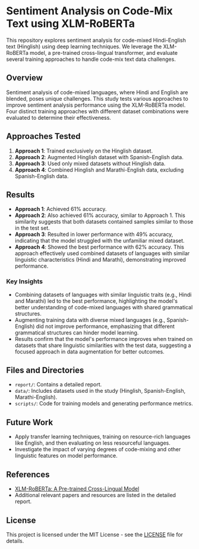 # Sentiment Analysis on Code-Mix Text using XLM-RoBERTa

This repository explores sentiment analysis for code-mixed Hindi-English text (Hinglish) using deep learning techniques. We leverage the XLM-RoBERTa model, a pre-trained cross-lingual transformer, and evaluate several training approaches to handle code-mix text data challenges.

## Overview

Sentiment analysis of code-mixed languages, where Hindi and English are blended, poses unique challenges. This study tests various approaches to improve sentiment analysis performance using the XLM-RoBERTa model. Four distinct training approaches with different dataset combinations were evaluated to determine their effectiveness.

## Approaches Tested

1. **Approach 1**: Trained exclusively on the Hinglish dataset.
2. **Approach 2**: Augmented Hinglish dataset with Spanish-English data.
3. **Approach 3**: Used only mixed datasets without Hinglish data.
4. **Approach 4**: Combined Hinglish and Marathi-English data, excluding Spanish-English data.

## Results

- **Approach 1**: Achieved 61% accuracy.
- **Approach 2**: Also achieved 61% accuracy, similar to Approach 1. This similarity suggests that both datasets contained samples similar to those in the test set.
- **Approach 3**: Resulted in lower performance with 49% accuracy, indicating that the model struggled with the unfamiliar mixed dataset.
- **Approach 4**: Showed the best performance with 62% accuracy. This approach effectively used combined datasets of languages with similar linguistic characteristics (Hindi and Marathi), demonstrating improved performance.

### Key Insights

- Combining datasets of languages with similar linguistic traits (e.g., Hindi and Marathi) led to the best performance, highlighting the model's better understanding of code-mixed languages with shared grammatical structures.
- Augmenting training data with diverse mixed languages (e.g., Spanish-English) did not improve performance, emphasizing that different grammatical structures can hinder model learning.
- Results confirm that the model's performance improves when trained on datasets that share linguistic similarities with the test data, suggesting a focused approach in data augmentation for better outcomes.

## Files and Directories

- `report/`: Contains a detailed report.
- `data/`: Includes datasets used in the study (Hinglish, Spanish-English, Marathi-English).
- `scripts/`: Code for training models and generating performance metrics.

## Future Work

- Apply transfer learning techniques, training on resource-rich languages like English, and then evaluating on less resourceful languages.
- Investigate the impact of varying degrees of code-mixing and other linguistic features on model performance.

## References

- [XLM-RoBERTa: A Pre-trained Cross-Lingual Model](https://arxiv.org/abs/1911.02116)
- Additional relevant papers and resources are listed in the detailed report.

## License

This project is licensed under the MIT License - see the [LICENSE](LICENSE) file for details.
